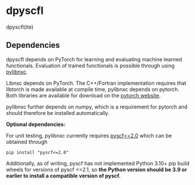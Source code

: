# dpyscfl
dpyscfl(ite)
## Dependencies

dpyscfl depends on PyTorch for learning and evaluating machine learned functionals. Evaluation of trained functionals is possible through using [pylibnxc](https://github.com/semodi/libnxc).

Libnxc depends on PyTorch. The C++/Fortran implementation requires that libtorch is made available at compile time, pylibnxc depends on pytorch.
Both libraries are available for download on the [pytorch website](https://pytorch.org/get-started/locally/).

pylibnxc further depends on numpy, which is a requirement for pytorch and should therefore be installed automatically.

**Optional dependencies:**

For unit testing, pylibnxc currently requires [pyscf<=2.0](https://sunqm.github.io/pyscf/install.html) which can be obtained through

`pip install "pyscf<=2.0"`

Additionally, as of writing, pyscf has not implemented Python 3.10+ pip build wheels for versions of pyscf <=2.1, so **the Python version should be 3.9 or earlier to install a compatible version of pyscf.**
